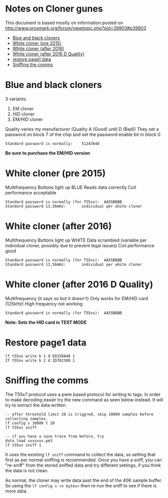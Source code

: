 # Notes on Cloner gunes

This document is based mostly on information posted on http://www.proxmark.org/forum/viewtopic.php?pid=39903#p39903

- [Blue and black cloners](#blue-and-black-cloners)
- [White cloner (pre 2015)](#white-cloner-pre-2015)
- [White cloner (after 2016)](#white-cloner-after-2016)
- [White cloner (after 2016 D Quality)](#white-cloner-after-2016-d-quality)
- [restore page1 data](#restore-page1-data)
- [Sniffing the comms](#sniffing-the-comms)


# Blue and black cloners

3 variants: 
1. EM cloner
2. HID cloner
3. EM/HID cloner

Quality varies my manufacturer (Quality A (Good) until D (Bad))
They set a password on block 7 of the chip and set the password enable bit in block 0
```
Standard password is normally:    51243648
```
**Be sure to purchase the EM/HID version**

# White cloner (pre 2015)

Multifrequency
Buttons light up BLUE
Reads data correctly
Coil performance acceptable 
```
Standard password is normally (for T55xx):  AA55BBBB
Standard password 13,56mHz:       individual per white cloner
```


# White cloner (after 2016)
Multifrequency
Buttons light up  WHITE
Data scrambled (variable per individual cloner, possibly due to prevent legal issues)
Coil performance good
```
Standard password is normally (for T55xx):  AA55BBBB
Standard password 13,56mHz:       individual per white cloner
```


# White cloner (after 2016 D Quality)
Multifrequency (it says so but it doesn't)
Only works for EM/HID card (125kHz)
High frequency not working
```
Standard password is normally (for T55xx):  AA55BBBB
```
**Note: Sets the HID card in TEST MODE**


# Restore page1 data
```
lf t55xx write b 1 d E0150A48 1
If t55xx write b 2 d 2D782308 1
```

# Sniffing the comms
The T55x7 protocol uses a pwm based protocol for writing to tags.  In order to make decoding easier try the new command as seen below instead. It will try to extract the data written.

```
-- after threshold limit 20 is triggred, skip 10000 samples before collecting samples.
lf config s 10000 t 20
lf t55xx sniff

-- if you have a save trace from before, try
data load xxxxxxx.pm3
lf t55xx sniff 1
```

It uses the existing `lf sniff` command to collect the data, so setting that first as per normal sniffing is recommended. Once you have a sniff, you can "re-sniff" from the stored sniffed data and try different settings, if you think the data is not clean.

As normal, the cloner may write data past the end of the 40K sample buffer. So using the `lf config s <x bytes>` then re-run the sniff to see if there is more data.
